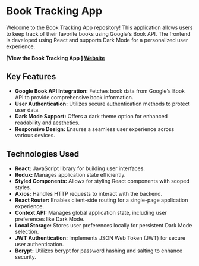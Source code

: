 # Book Tracking App

Welcome to the Book Tracking App  repository! This application allows users to keep track of their favorite books using Google's Book API. The frontend is developed using React and supports Dark Mode for a personalized user experience.

**[View the Book Tracking App ] [Website](https://main--elegant-griffin-6e8516.netlify.app/login)**

## Key Features

- **Google Book API Integration:** Fetches book data from Google's Book API to provide comprehensive book information.
- **User Authentication:** Utilizes secure authentication methods to protect user data.
- **Dark Mode Support:** Offers a dark theme option for enhanced readability and aesthetics.
- **Responsive Design:** Ensures a seamless user experience across various devices.

## Technologies Used

- **React:** JavaScript library for building user interfaces.
- **Redux:** Manages application state efficiently.
- **Styled Components:** Allows for styling React components with scoped styles.
- **Axios:** Handles HTTP requests to interact with the backend.
- **React Router:** Enables client-side routing for a single-page application experience.
- **Context API:** Manages global application state, including user preferences like Dark Mode.
- **Local Storage:** Stores user preferences locally for persistent Dark Mode selection.
- **JWT Authentication:** Implements JSON Web Token (JWT) for secure user authentication.
- **Bcrypt:** Utilizes bcrypt for password hashing and salting to enhance security.

